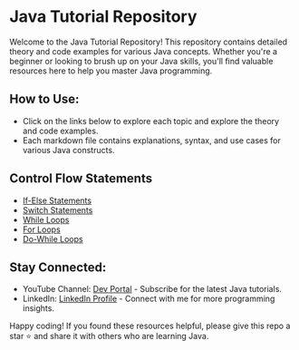 # Java Tutorial Repository

Welcome to the Java Tutorial Repository! This repository contains detailed theory and code examples for various Java concepts. Whether you're a beginner or looking to brush up on your Java skills, you'll find valuable resources here to help you master Java programming.

## How to Use:
* Click on the links below to explore each topic and explore the theory and code examples.
* Each markdown file contains explanations, syntax, and use cases for various Java constructs.

## Control Flow Statements

- [If-Else Statements](control-flow-statements/if-else/IfElseTheory.md)
- [Switch Statements](control-flow-statements/switch/SwitchTheory.md)
- [While Loops](control-flow-statements/loops/while-loop/WhileLoopTheory.md)
- [For Loops](control-flow-statements/loops/for-loop/ForLoopTheory.md)
- [Do-While Loops](control-flow-statements/loops/do-while-loop/DoWhileLoopTheory.md)

## Stay Connected:
* YouTube Channel: [Dev Portal](https://www.youtube.com/@DevPortal2114) - Subscribe for the latest Java tutorials.
* LinkedIn: [LinkedIn Profile](https://www.linkedin.com/in/nakul-mitra-microservices-spring-boot-java-postgresql/) - Connect with me for more programming insights.

Happy coding! If you found these resources helpful, please give this repo a star ⭐ and share it with others who are learning Java.

